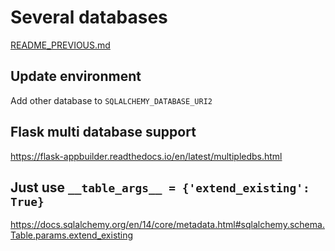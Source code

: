 # Several databases

[README_PREVIOUS.md](./README_PREVIOUS.md)

## Update environment
Add other database to `SQLALCHEMY_DATABASE_URI2`

## Flask multi database support
https://flask-appbuilder.readthedocs.io/en/latest/multipledbs.html

## Just use `__table_args__ = {'extend_existing': True}`
https://docs.sqlalchemy.org/en/14/core/metadata.html#sqlalchemy.schema.Table.params.extend_existing

